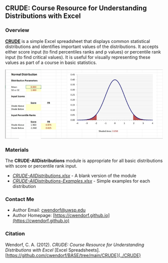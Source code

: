 ## CRUDE: Course Resource for Understanding Distributions with Excel

### Overview

[**CRUDE**](../CRUDE) is a simple Excel spreadsheet that displays common statistical distributions and identifies important values of the distributions. It accepts either score input (to find percentiles ranks and p values) or percentile rank input (to find critical values). It is useful for visually representing these values as part of a course in basic statistics.

<p align="center"><kbd><img src="CRUDE.jpg"></kbd></p>

### Materials

The **CRUDE-AllDistributions** module is appropriate for all basic distributions with score or percentile rank input.

- [*CRUDE-AllDistributions.xlsx*](./CRUDE-AllDistributions.xlsx) - A blank version of the module
- [*CRUDE-AllDistributions-Examples.xlsx*](./CRUDE-AllDistributions-Examples.xlsx) - Simple examples for each distribution

### Contact Me
 
- Author Email: [cwendorf@uwsp.edu](mailto:cwendorf@uwsp.edu)
- Author Homepage: [https://cwendorf.github.io](https://cwendorf.github.io)

### Citation

Wendorf, C. A. (2012). _CRUDE: Course Resource for Understanding Distributions with Excel_ [Excel Spreadsheets]. [https://github.com/cwendorf/BASE/tree/main/CRUDE](../CRUDE)
